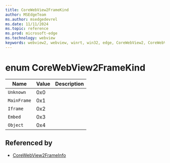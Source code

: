 ```yaml
---
title: CoreWebView2FrameKind
author: MSEdgeTeam
ms.author: msedgedevrel
ms.date: 11/11/2024
ms.topic: reference
ms.prod: microsoft-edge
ms.technology: webview
keywords: webview2, webview, winrt, win32, edge, CoreWebView2, CoreWebView2Controller, browser control, edge html, CoreWebView2FrameKind
---
```


# enum CoreWebView2FrameKind

| Name |  Value | Description |
|--|--|--|
|`Unknown` | 0x0  |  |
|`MainFrame` | 0x1  |  |
|`Iframe` | 0x2  |  |
|`Embed` | 0x3  |  |
|`Object` | 0x4  |  |


## Referenced by

- [CoreWebView2FrameInfo](corewebview2frameinfo.md)
